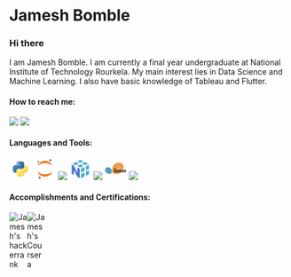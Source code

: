 # Jamesh Bomble

### Hi there

I am Jamesh Bomble. I am currently a final year undergraduate at National Institute of Technology Rourkela. My main interest lies in Data Science and Machine Learning. I also have basic knowledge of Tableau and Flutter.

#### How to reach me:
[<img src="https://img.icons8.com/color/48/000000/linkedin.png" width="3.5%"/>](https://www.linkedin.com/in/jamesh-bomble-534084172/)
<a href="mailto:jameshb13@gmail.com"> <img src="https://img.icons8.com/fluent/48/000000/gmail.png" width="3.5%"/> </a>

#### Languages and Tools:
<code><img height="40" src="https://raw.githubusercontent.com/github/explore/80688e429a7d4ef2fca1e82350fe8e3517d3494d/topics/python/python.png"></code>
<code><img height="40" src="https://raw.githubusercontent.com/github/explore/80688e429a7d4ef2fca1e82350fe8e3517d3494d/topics/jupyter-notebook/jupyter-notebook.png"></code>
<code><img height="40" src="https://raw.githubusercontent.com/valohai/ml-logos/master/pandas.svg"></code>
<code><img height="40" src="https://raw.githubusercontent.com/valohai/ml-logos/master/numpy.svg"></code>
<code><img height="25" src="https://raw.githubusercontent.com/valohai/ml-logos/master/matplotlib.svg"></code>
<code><img height="40" src="https://raw.githubusercontent.com/github/explore/80688e429a7d4ef2fca1e82350fe8e3517d3494d/topics/scikit-learn/scikit-learn.png"></code>
<code><img height="40" src="https://raw.githubusercontent.com/simple-icons/simple-icons/develop/icons/adobephotoshop.svg"></code>

#### Accomplishments and Certifications:
<a href="https://www.hackerrank.com/jameshb13" title='Hackerrank'>
    <img align="left" alt="Jamesh's hackerrank" width="32px" src="https://cdn.jsdelivr.net/npm/simple-icons@3.2.0/icons/hackerrank.svg" />
    
<a href="https://www.coursera.org/user/89b4ad80a2eedbb0363100fe1ef53b84" title='Coursera'>
    <img align="left" alt="Jamesh's Coursera" width="32px" src="https://cdn.jsdelivr.net/npm/simple-icons@3.2.0/icons/coursera.svg" />
